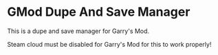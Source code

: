 # GMod Dupe And Save Manager
This is a dupe and save manager for Garry's Mod.

Steam cloud must be disabled for Garry's Mod for this to work properly!
